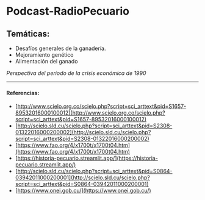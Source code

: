# Podcast-RadioPecuario

Temáticas: 
---

* Desafíos generales de la ganadería.
* Mejoramiento genético
* Alimentación del ganado

*Perspectiva del período de la crisis económica de 1990*

---
#### Referencias:
* [http://www.scielo.org.co/scielo.php?script=sci_arttext&pid=S1657-89532016000100012](http://www.scielo.org.co/scielo.php?script=sci_arttext&pid=S1657-89532016000100012) 
* [http://scielo.sld.cu/scielo.php?script=sci_arttext&pid=S2308-01322016000200002](http://scielo.sld.cu/scielo.php?script=sci_arttext&pid=S2308-01322016000200002)
* [https://www.fao.org/4/x1700t/x1700t04.htm](https://www.fao.org/4/x1700t/x1700t04.htm)
* [https://historia-pecuario.streamlit.app/](https://historia-pecuario.streamlit.app/)
* [http://scielo.sld.cu/scielo.php?script=sci_arttext&pid=S0864-03942011000200001](http://scielo.sld.cu/scielo.php?script=sci_arttext&pid=S0864-03942011000200001)
* [https://www.onei.gob.cu/](https://www.onei.gob.cu/)

